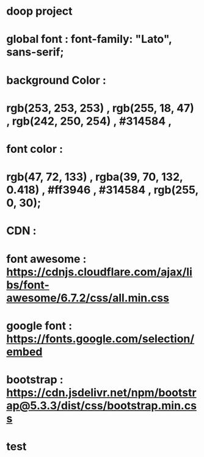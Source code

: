 # doop project

# global font : font-family: "Lato", sans-serif;

# background Color : 
# rgb(253, 253, 253) , rgb(255, 18, 47) , rgb(242, 250, 254) , #314584 , 

# font color : 
# rgb(47, 72, 133) , rgba(39, 70, 132, 0.418) , #ff3946 , #314584 , rgb(255, 0, 30);

# CDN :
# font awesome : https://cdnjs.cloudflare.com/ajax/libs/font-awesome/6.7.2/css/all.min.css
# google font :   https://fonts.google.com/selection/embed  
# bootstrap :    https://cdn.jsdelivr.net/npm/bootstrap@5.3.3/dist/css/bootstrap.min.css
# test
